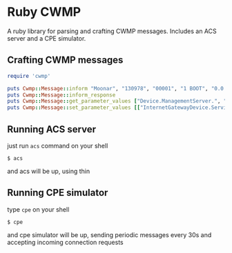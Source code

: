# Ruby CWMP

A ruby library for parsing and crafting CWMP messages. Includes an ACS server and a CPE simulator.

## Crafting CWMP messages

```ruby
require 'cwmp'

puts Cwmp::Message::inform "Moonar", "130978", "00001", "1 BOOT", "0.0.1"
puts Cwmp::Message::inform_response
puts Cwmp::Message::get_parameter_values ["Device.ManagementServer.", "Device.Time."]
puts Cwmp::Message::set_parameter_values [["InternetGatewayDevice.Services.VoiceService.1.VoiceProfile.1.Enable", "Enabled"], ["InternetGatewayDevice.LANDevice.1.LANHostConfigManagement.DHCPStaticAddress.1.Enable", "true"]]

```

## Running ACS server

just run `acs` command on your shell

```
$ acs
```

and acs will be up, using thin

## Running CPE simulator

type `cpe` on your shell

```
$ cpe
```

and cpe simulator will be up, sending periodic messages every 30s and accepting incoming connection requests



